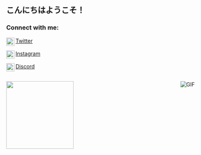 ## こんにちはようこそ！

<!-- SOCIALS -->
### Connect with me:
    
<img align="left" alt="twitter" width="22px" src="https://cdn.jsdelivr.net/npm/simple-icons@v3/icons/twitter.svg" />[Twitter](https://www.twitter.com/wznsec)
<br>
<br>
<img align="left" alt="instagram" width="22px" src="https://cdn.jsdelivr.net/npm/simple-icons@v3/icons/instagram.svg" />[Instagram](https://www.instagram.com/wznsec)
<br>
<br>
<img align="left" alt="discord" width="22px" src="https://cdn.jsdelivr.net/npm/simple-icons@v3/icons/discord.svg" />[Discord](https://www.discord.com/users/1003548037777469453)

<div>
  <a href="https://github.com/staticsec"
  <img height="180em" src="https://github-readme-stats.vercel.app/api/top-langs/?username=staticsec&layout=compact&langs_count=7&theme=dracula%22/%3E">
</div>
<div style="display: inline_block"><br>

  <img align="right" alt="GIF" src=""/>
 
</div>

<a href="https://github.com/staticsec">
  <img height="180em" src="https://github-readme-stats.vercel.app/api?username=staticsec&theme=midnight-purple&show_icons=true" />
</a>

  ##

